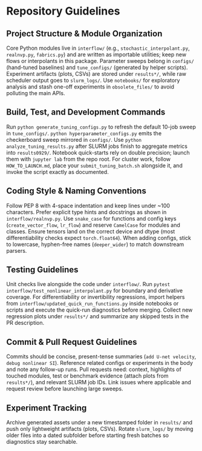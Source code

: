 # Repository Guidelines

## Project Structure & Module Organization
Core Python modules live in `interflow/` (e.g., `stochastic_interpolant.py`, `realnvp.py`, `fabrics.py`) and are written as importable utilities; keep new flows or interpolants in this package. Parameter sweeps belong in `configs/` (hand-tuned baselines) and `tune_configs/` (generated by helper scripts). Experiment artifacts (plots, CSVs) are stored under `results*/`, while raw scheduler output goes to `slurm_logs/`. Use `notebooks/` for exploratory analysis and stash one-off experiments in `obsolete_files/` to avoid polluting the main APIs.

## Build, Test, and Development Commands
Run `python generate_tuning_configs.py` to refresh the default 10-job sweep in `tune_configs/`. `python hyperparameter_configs.py` emits the checkerboard sweep mirrored in `configs/`. Use `python analyze_tuning_results.py` after SLURM jobs finish to aggregate metrics into `results0929/`. Notebook quick-starts rely on double precision; launch them with `jupyter lab` from the repo root. For cluster work, follow `HOW_TO_LAUNCH.md`, place your `submit_tuning_batch.sh` alongside it, and invoke the script exactly as documented.

## Coding Style & Naming Conventions
Follow PEP 8 with 4-space indentation and keep lines under ~100 characters. Prefer explicit type hints and docstrings as shown in `interflow/realnvp.py`. Use `snake_case` for functions and config keys (`create_vector_flow`, `lr_flow`) and reserve `CamelCase` for modules and classes. Ensure tensors land on the correct device and dtype (most differentiability checks expect `torch.float64`). When adding configs, stick to lowercase, hyphen-free names (`deeper_wider`) to match downstream parsers.

## Testing Guidelines
Unit checks live alongside the code under `interflow/`. Run `pytest interflow/test_nonlinear_interpolant.py` for boundary and derivative coverage. For differentiability or invertibility regressions, import helpers from `interflow/updated_quick_run_functions.py` inside notebooks or scripts and execute the quick-run diagnostics before merging. Collect new regression plots under `results*/` and summarize any skipped tests in the PR description.

## Commit & Pull Request Guidelines
Commits should be concise, present-tense summaries (`add U-net velocity`, `debug nonlinear SI`). Reference related configs or experiments in the body and note any follow-up runs. Pull requests need: context, highlights of touched modules, test or benchmark evidence (attach plots from `results*/`), and relevant SLURM job IDs. Link issues where applicable and request review before launching large sweeps.

## Experiment Tracking
Archive generated assets under a new timestamped folder in `results/` and push only lightweight artifacts (plots, CSVs). Rotate `slurm_logs/` by moving older files into a dated subfolder before starting fresh batches so diagnostics stay searchable.
